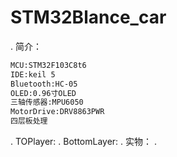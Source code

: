 # STM32Blance_car
. 简介：
```bash
MCU:STM32F103C8t6
IDE:keil 5
Bluetooth:HC-05
OLED:0.96寸OLED
三轴传感器:MPU6050
MotorDrive:DRV8863PWR
四层板处理
```
. TOPlayer:
. BottomLayer:
. 实物：
. 
